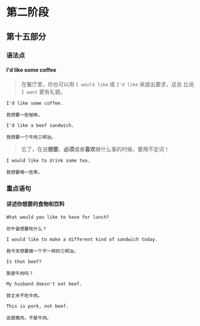# 第二阶段

## 第十五部分

### 语法点

#### I'd like some coffee

> 在餐厅里，你也可以用 `I would like` 或 `I'd like` 来提出要求，这会
> 比说 `I want` 更有礼貌。

```text
I'd like some coffee.

我想要一些咖啡。
```

```text
I'd like a beef sandwich.

我想要一个牛肉三明治。
```

> 忘了，在说**想要**、**必须**或者**喜欢**做什么事的时候，要用不定词！

```text
I would like to drink some tea.

我想要喝一些茶。
```

### 重点语句

#### 讲述你想要的食物和饮料

```text
What would you like to have for lunch?

你午餐想要吃什么？
```

```text
I would like to make a different kind of sandwich today.

我今天想要做一个不一样的三明治。
```

```text
Is that beef?

那是牛肉吗？
```

```text
My husband doesn't eat beef.

我丈夫不吃牛肉。
```

```text
This is pork, not beef.

这是猪肉，不是牛肉。
```
